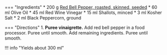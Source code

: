 === "Ingredients"
    * 200 g [Red Bell Pepper, roasted, skinned, seeded](../../sides/roasted-bell-peppers.md)
    * 60 ml Olive Oil
    * 45 ml Red Wine Vinegar
    * 15 ml Shallots, minced
    * 3 ml Kosher Salt
    * 2 ml Black Peppercorn, ground

=== "Directions"
    1. **Puree vinaigrette.** Add red bell pepper in a food processor. Puree until smooth. Add remaining ingredients. Puree until smooth.

!!! info "Yields about 300 ml"

[^1]:
    Perelman, Deb. ["Summer Pea and Roasted Red Pepper Pasta Salad."](https://smittenkitchen.com/2009/08/summer-pea-and-roasted-red-pepper-pasta-salad/) *Smitten Kitchen.* 8 August 2009. Accessed 2020.
